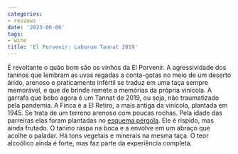 ```yaml
---
categories:
- reviews
date: '2023-06-06'
tags:
- wine
title: 'El Porvenir: Laborum Tannat 2019'
---
```


É revoltante o quão bom são os vinhos da El Porvenir. A agressividade dos taninos que lembram as uvas regadas a conta-gotas no meio de um deserto árido, arenoso e praticamente infértil se traduz em uma taça sempre memorável, e que de brinde remete a memórias da própria vinícola. A garrafa que bebo agora é um Tannat de 2019, ou seja, não traumatizado pela pandemia. A Finca é a El Retiro, a mais antiga da vinícola, plantada em 1945. Se trata de um terreno arenoso com poucas rochas. Pela idade das parreiras elas foram plantadas no [esquema pérgola](https://pt.wikipedia.org/wiki/P%C3%A9rgula). Ele é ríspido, mas ainda frutado. O tanino raspa na boca e a envolve em um abraço que acolhe o paladar. Há tons vegetais e minerais na mesma taça. O teor alcoólico ainda é forte, mas faz parte da experiência completa.